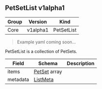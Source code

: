 ## PetSetList v1alpha1

Group        | Version     | Kind
------------ | ---------- | -----------
Core | v1alpha1 | PetSetList

> Example yaml coming soon...



PetSetList is a collection of PetSets.



Field        | Schema     | Description
------------ | ---------- | -----------
items | [PetSet](#petset-v1alpha1) array | 
metadata | [ListMeta](#listmeta-unversioned) | 

